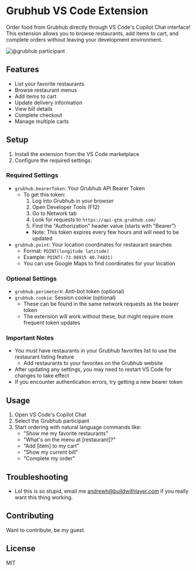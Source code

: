 # Grubhub VS Code Extension

Order food from Grubhub directly through VS Code's Copilot Chat interface! This extension allows you to browse restaurants, add items to cart, and complete orders without leaving your development environment.

![@grubhub participant](https://storage.googleapis.com/generic-assets/grubhub_extension.png)

## Features

- List your favorite restaurants
- Browse restaurant menus
- Add items to cart
- Update delivery information
- View bill details
- Complete checkout
- Manage multiple carts

## Setup

1. Install the extension from the VS Code marketplace
2. Configure the required settings:

### Required Settings

- `grubhub.bearerToken`: Your Grubhub API Bearer Token
  - To get this token:
    1. Log into Grubhub in your browser
    2. Open Developer Tools (F12)
    3. Go to Network tab
    4. Look for requests to `https://api-gtm.grubhub.com/`
    5. Find the "Authorization" header value (starts with "Bearer")
    - Note: This token expires every few hours and will need to be updated
- `grubhub.point`: Your location coordinates for restaurant searches
  - Format: `POINT(longitude latitude)`
  - Example: `POINT(-73.98915 40.74831)`
  - You can use Google Maps to find coordinates for your location

### Optional Settings



- `grubhub.perimeterX`: Anti-bot token (optional)
- `grubhub.cookie`: Session cookie (optional)
  - These can be found in the same network requests as the bearer token
  - The extension will work without these, but might require more frequent token updates

### Important Notes

- You must have restaurants in your Grubhub favorites list to use the restaurant listing feature
  - Add restaurants to your favorites on the Grubhub website
- After updating any settings, you may need to restart VS Code for changes to take effect
- If you encounter authentication errors, try getting a new bearer token

## Usage

1. Open VS Code's Copilot Chat
2. Select the Grubhub participant
3. Start ordering with natural language commands like:
   - "Show me my favorite restaurants"
   - "What's on the menu at [restaurant]?"
   - "Add [item] to my cart"
   - "Show my current bill"
   - "Complete my order"

## Troubleshooting

- Lol this is so stupid, email me andrewh@buildwithlayer.com if you really want this thing working.

## Contributing

Want to contribute, be my guest.

## License

MIT
